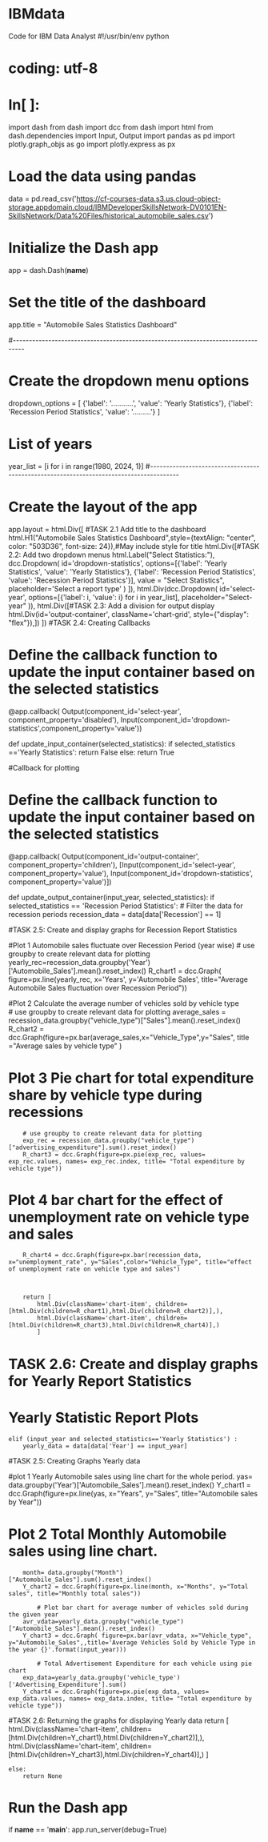 # IBMdata
Code for IBM Data Analyst
#!/usr/bin/env python
# coding: utf-8

# In[ ]:


import dash
from dash import dcc
from dash import html
from dash.dependencies import Input, Output
import pandas as pd
import plotly.graph_objs as go
import plotly.express as px

# Load the data using pandas
data = pd.read_csv('https://cf-courses-data.s3.us.cloud-object-storage.appdomain.cloud/IBMDeveloperSkillsNetwork-DV0101EN-SkillsNetwork/Data%20Files/historical_automobile_sales.csv')

# Initialize the Dash app
app = dash.Dash(__name__)

# Set the title of the dashboard
app.title = "Automobile Sales Statistics Dashboard"

#---------------------------------------------------------------------------------
# Create the dropdown menu options
dropdown_options = [
    {'label': '...........', 'value': 'Yearly Statistics'},
    {'label': 'Recession Period Statistics', 'value': '.........'}
]
# List of years 
year_list = [i for i in range(1980, 2024, 1)]
#---------------------------------------------------------------------------------------
# Create the layout of the app
app.layout = html.Div([
    #TASK 2.1 Add title to the dashboard
    html.H1("Automobile Sales Statistics Dashboard",style={textAlign: "center", color: "503D36", font-size: 24}),#May include style for title
    html.Div([#TASK 2.2: Add two dropdown menus
        html.Label("Select Statistics:"),
        dcc.Dropdown(
            id='dropdown-statistics',
            options=[{'label': 'Yearly Statistics', 'value': 'Yearly Statistics'},
                    {'label': 'Recession Period Statistics', 'value': 'Recession Period Statistics'}],
            value = "Select Statistics",
            placeholder='Select a report type'
        )
    ]),
    html.Div(dcc.Dropdown(
            id='select-year',
            options=[{'label': i, 'value': i} for i in year_list], 
            placeholder="Select-year"
        )),
    html.Div([#TASK 2.3: Add a division for output display
    html.Div(id='output-container', className='chart-grid', style={"display": "flex"}),])
])
#TASK 2.4: Creating Callbacks
# Define the callback function to update the input container based on the selected statistics
@app.callback(
    Output(component_id='select-year', component_property='disabled'),
    Input(component_id='dropdown-statistics',component_property='value'))

def update_input_container(selected_statistics):
    if selected_statistics =='Yearly Statistics': 
        return False
    else: 
        return True

#Callback for plotting
# Define the callback function to update the input container based on the selected statistics
@app.callback(
    Output(component_id='output-container', component_property='children'),
    [Input(component_id='select-year', component_property='value'), Input(component_id='dropdown-statistics', component_property='value')])


def update_output_container(input_year, selected_statistics):
    if selected_statistics == 'Recession Period Statistics':
        # Filter the data for recession periods
        recession_data = data[data['Recession'] == 1]

        
#TASK 2.5: Create and display graphs for Recession Report Statistics

#Plot 1 Automobile sales fluctuate over Recession Period (year wise)
        # use groupby to create relevant data for plotting
        yearly_rec=recession_data.groupby('Year')['Automobile_Sales'].mean().reset_index()
        R_chart1 = dcc.Graph(
            figure=px.line(yearly_rec, 
                x='Years',
                y='Automobile Sales',
                title="Average Automobile Sales fluctuation over Recession Period"))

#Plot 2 Calculate the average number of vehicles sold by vehicle type       
        # use groupby to create relevant data for plotting
        average_sales = recession_data.groupby("vehicle_type")["Sales"].mean().reset_index()                           
        R_chart2  = dcc.Graph(figure=px.bar(average_sales,x="Vehicle_Type",y="Sales", title ="Average sales by vehicle type" )
        
# Plot 3 Pie chart for total expenditure share by vehicle type during recessions
        # use groupby to create relevant data for plotting
        exp_rec = recession_data.groupby("vehicle_type")["advertising_expenditure"].sum().reset_index()
        R_chart3 = dcc.Graph(figure=px.pie(exp_rec, values= exp_rec.values, names= exp_rec.index, title= "Total expenditure by vehicle type"))

# Plot 4 bar chart for the effect of unemployment rate on vehicle type and sales
        R_chart4 = dcc.Graph(figure=px.bar(recession_data, x="unemployment_rate", y="Sales",color="Vehicle_Type", title="effect of unemployment rate on vehicle type and sales")
        


        return [
            html.Div(className='chart-item', children=[html.Div(children=R_chart1),html.Div(children=R_chart2)],),
            html.Div(className='chart-item', children=[html.Div(children=R_chart3),html.Div(children=R_chart4)],)
            ]

# TASK 2.6: Create and display graphs for Yearly Report Statistics
 # Yearly Statistic Report Plots                             
    elif (input_year and selected_statistics=='Yearly Statistics') :
        yearly_data = data[data['Year'] == input_year]
                              
#TASK 2.5: Creating Graphs Yearly data
                              
#plot 1 Yearly Automobile sales using line chart for the whole period.
        yas= data.groupby('Year')['Automobile_Sales'].mean().reset_index()
        Y_chart1 = dcc.Graph(figure=px.line(yas, x="Years", y="Sales", title="Automobile sales by Year"))
            
# Plot 2 Total Monthly Automobile sales using line chart.
        month= data.groupby("Month")["Automobile_Sales"].sum().reset_index()
        Y_chart2 = dcc.Graph(figure=px.line(month, x="Months", y="Total sales", title="Monthly total sales"))

            # Plot bar chart for average number of vehicles sold during the given year
        avr_vdata=yearly_data.groupby("vehicle_type")["Automobile_Sales"].mean().reset_index()
        Y_chart3 = dcc.Graph( figure=px.bar(avr_vdata, x="Vehicle_type", y="Automobile_Sales",,title='Average Vehicles Sold by Vehicle Type in the year {}'.format(input_year)))

            # Total Advertisement Expenditure for each vehicle using pie chart
        exp_data=yearly_data.groupby('vehicle_type')['Advertising_Expenditure'].sum()
        Y_chart4 = dcc.Graph(figure=px.pie(exp_data, values= exp_data.values, names= exp_data.index, title= "Total expenditure by vehicle type"))

#TASK 2.6: Returning the graphs for displaying Yearly data
        return [
                html.Div(className='chart-item', children=[html.Div(children=Y_chart1),html.Div(children=Y_chart2)],),
                html.Div(className='chart-item', children=[html.Div(children=Y_chart3),html.Div(children=Y_chart4)],)
                ]
        
    else:
        return None

# Run the Dash app
if __name__ == '__main__':
    app.run_server(debug=True)
